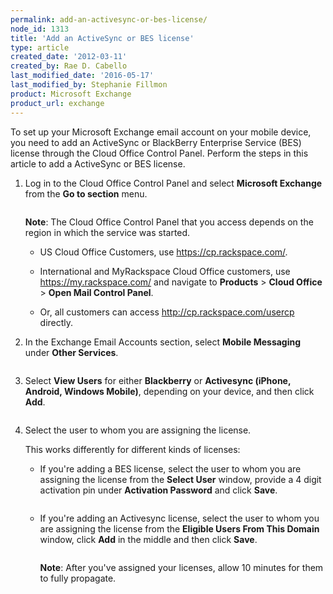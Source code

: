 ```yaml
---
permalink: add-an-activesync-or-bes-license/
node_id: 1313
title: 'Add an ActiveSync or BES license'
type: article
created_date: '2012-03-11'
created_by: Rae D. Cabello
last_modified_date: '2016-05-17'
last_modified_by: Stephanie Fillmon
product: Microsoft Exchange
product_url: exchange
---
```


To set up your Microsoft Exchange email account on your mobile device,
you need to add an ActiveSync or BlackBerry Enterprise Service (BES)
license through the Cloud Office Control Panel. Perform the steps in
this article to add a ActiveSync or BES license.

1. Log in to the Cloud Office Control Panel and select **Microsoft Exchange** from
   the **Go to section** menu.

   <img src="{% asset_path exchange/add-an-activesync-or-bes-license/(E%26A)ActivesyncBES.png %}" alt="" />

   **Note**: The Cloud Office Control Panel that you access depends on the
   region in which the service was started.

   - US Cloud Office Customers, use <https://cp.rackspace.com/>.

   - International and MyRackspace Cloud Office customers, use
     <https://my.rackspace.com/> and navigate to **Products** &gt;
     **Cloud Office** &gt; **Open Mail Control Panel**.

   - Or, all customers can
     access <http://cp.rackspace.com/usercp> directly.

2. In the Exchange Email Accounts section, select **Mobile
   Messaging** under **Other Services**.

   <img src="{% asset_path exchange/add-an-activesync-or-bes-license/(E%26A)ActivesyncBes2.png %}" alt="" />

3. Select **View Users** for either **Blackberry** or **Activesync
   (iPhone, Android, Windows Mobile)**, depending on your device, and
   then click **Add**.

   <img src="{% asset_path exchange/add-an-activesync-or-bes-license/(E%26A)ActivesyncBes3.png %}" alt="" />

4. Select the user to whom you are assigning the license.

   This works differently for different kinds of licenses:

   - If you're adding a BES license, select the user to whom you are
     assigning the license from the **Select User** window, provide a
     4 digit activation pin under **Activation Password** and click
     **Save**.

     <img src="{% asset_path exchange/add-an-activesync-or-bes-license/(E%26A)ActivesyncBes5.png %}" alt="" />

   - If you're adding an Activesync license, select the user to whom
     you are assigning the license from the **Eligible Users From
     This Domain** window, click **Add** in the middle and then click
     **Save**.

     <img src="{% asset_path exchange/add-an-activesync-or-bes-license/(E%26A)ActivesyncBes6.png %}" alt="" />

     **Note**: After you've assigned your licenses, allow 10 minutes for
     them to fully propagate.
